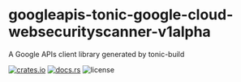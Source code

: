 # googleapis-tonic-google-cloud-websecurityscanner-v1alpha

A Google APIs client library generated by tonic-build

[![crates.io](https://img.shields.io/crates/v/googleapis-tonic-google-cloud-websecurityscanner-v1alpha)](https://crates.io/crates/googleapis-tonic-google-cloud-websecurityscanner-v1alpha)
[![docs.rs](https://img.shields.io/docsrs/googleapis-tonic-google-cloud-websecurityscanner-v1alpha)](https://docs.rs/googleapis-tonic-google-cloud-websecurityscanner-v1alpha)
![license](https://img.shields.io/crates/l/googleapis-tonic-google-cloud-websecurityscanner-v1alpha)
